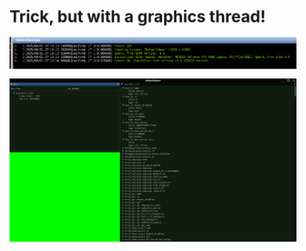 # Trick, but with a graphics thread!

![Picture showing trick message output from the graphics thread](images/trick_output.png)

![Pciture showing actual graphics window with some UI elements](images/sim_graphics_ui.png)
